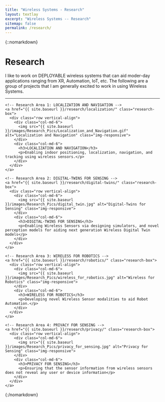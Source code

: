 ```yaml
---
title: "Wireless Systems - Research"
layout: textlay
excerpt: "Wireless Systems -- Research"
sitemap: false
permalink: /research/
---
```


{::nomarkdown}
<div class="container research-page-container">

  <h1>Research</h1>
  <p>I like to work on DEPLOYABLE wireless systems that can aid moder-day applications ranging from XR, Automation, IoT, etc. The following are a group of projects that I am generally excited to work in using Wireless Systems.</p>
  <hr>

  <div class="research-container">

    <!-- Research Area 1: LOCALIZATION AND NAVIGATION -->
    <a href="{{ site.baseurl }}/research/localization/" class="research-box">
      <div class="row vertical-align">
        <div class="col-md-6">
          <img src="{{ site.baseurl }}/images/Research_Pics/Localization_and_Navigation.gif" alt="Localization and Navigation" class="img-responsive">
        </div>
        <div class="col-md-6">
          <h3>LOCALIZATION AND NAVIGATION</h3>
          <p>Enabling indoor positioning, localization, navigation, and tracking using wireless sensors.</p>
        </div>
      </div>
    </a>

    <!-- Research Area 2: DIGITAL-TWINS FOR SENSING -->
    <a href="{{ site.baseurl }}/research/digital-twins/" class="research-box">
      <div class="row vertical-align">
        <div class="col-md-6">
          <img src="{{ site.baseurl }}/images/Research_Pics/digital_twin.jpg" alt="Digital-Twins for Sensing" class="img-responsive">
        </div>
        <div class="col-md-6">
          <h3>DIGITAL-TWINS FOR SENSING</h3>
          <p>Enabling Wireless Sensors via designing simulators, and novel perception models for aiding next generation Wireless Digital Twin models</p>
        </div>
      </div>
    </a>

    <!-- Research Area 3: WIRELESS FOR ROBOTICS -->
    <a href="{{ site.baseurl }}/research/robotics/" class="research-box">
      <div class="row vertical-align">
        <div class="col-md-6">
          <img src="{{ site.baseurl }}/images/Research_Pics/wireless_for_robotics.jpg" alt="Wireless for Robotics" class="img-responsive">
        </div>
        <div class="col-md-6">
          <h3>WIRELESS FOR ROBOTICS</h3>
          <p>Developing novel Wireless Sensor modalities to aid Robot Automation.</p>
        </div>
      </div>
    </a>

    <!-- Research Area 4: PRIVACY FOR SENSING -->
    <a href="{{ site.baseurl }}/research/privacy/" class="research-box">
      <div class="row vertical-align">
        <div class="col-md-6">
          <img src="{{ site.baseurl }}/images/Research_Pics/privacy_for_sensing.jpg" alt="Privacy for Sensing" class="img-responsive">
        </div>
        <div class="col-md-6">
          <h3>PRIVACY FOR SENSING</h3>
          <p>Ensuring that the sensor information from wireless sensors does not reveal any user or device information</p>
        </div>
      </div>
    </a>

  </div>
</div>
{:/nomarkdown}